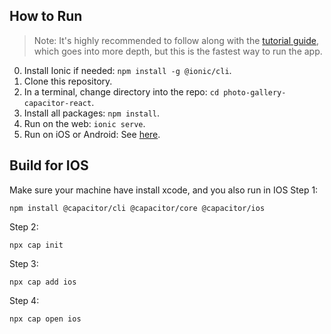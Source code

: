 ## How to Run

> Note: It's highly recommended to follow along with the [tutorial guide](https://ionicframework.com/docs/react/your-first-app), which goes into more depth, but this is the fastest way to run the app. 

0) Install Ionic if needed: `npm install -g @ionic/cli`.
1) Clone this repository.
2) In a terminal, change directory into the repo: `cd photo-gallery-capacitor-react`.
3) Install all packages: `npm install`.
4) Run on the web: `ionic serve`.
5) Run on iOS or Android: See [here](https://ionicframework.com/docs/building/running).

## Build for IOS

Make sure your machine have install xcode, and you also run in IOS
Step 1:
```
npm install @capacitor/cli @capacitor/core @capacitor/ios
```

Step 2:
```
npx cap init
```

Step 3:
```
npx cap add ios
```

Step 4:
```
npx cap open ios
```
